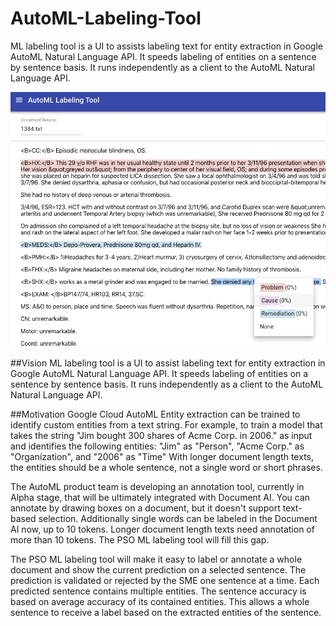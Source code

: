 # AutoML-Labeling-Tool
ML labeling tool is a UI to assists labeling text for entity extraction in Google AutoML Natural Language API. It speeds labeling of entities on a sentence by sentence basis. It runs independently as a client to the AutoML Natural Language API.

![User Interface Samle](https://github.com/byronwhitlock-google/AutoML-Labeling-Tool/raw/master/ui.png)

##Vision
ML labeling tool is a UI to assist labeling text for entity extraction in Google AutoML Natural Language API. It speeds labeling of entities on a sentence by sentence basis. It runs independently as a client to the AutoML Natural Language API.

##Motivation
Google Cloud AutoML Entity extraction can be trained to identify custom entities from a text string. For example, to train a model that takes the string "Jim bought 300 shares of Acme Corp. in 2006." as input and identifies the following entities: "Jim" as "Person", "Acme Corp." as "Organization", and "2006" as "Time"  With longer document length texts, the entities should be a whole sentence, not a single word or short phrases. 

The AutoML product team is developing an annotation tool, currently in Alpha stage, that will be ultimately integrated with Document AI. You can annotate by drawing boxes on a document, but it doesn't support text-based selection. Additionally single words can be labeled in the Document AI now, up to 10 tokens. Longer document length texts need annotation of more than 10 tokens. The PSO ML labeling tool will fill this gap.

The PSO ML labeling tool will make it easy to label or annotate a whole document and show the current prediction on a selected sentence. The prediction is validated or rejected by the SME one sentence at a time. Each predicted sentence contains multiple entities. The sentence accuracy is based on average accuracy of its contained entities.  This allows a whole sentence to receive a label based on the extracted entities of the sentence.
